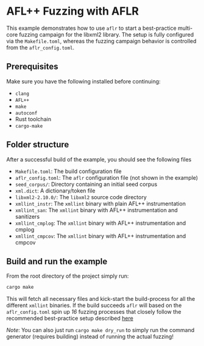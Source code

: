 # AFL++ Fuzzing with AFLR

This example demonstrates how to use `aflr` to start a best-practice multi-core fuzzing campaign for the libxml2 library.
The setup is fully configured via the `Makefile.toml`, whereas the fuzzing campaign behavior is controlled from the `aflr_config.toml`.

## Prerequisites

Make sure you have the following installed before continuing:

- `clang`
- `AFL++`
- `make`
- `autoconf`
- Rust toolchain
- `cargo-make`

## Folder structure

After a successful build of the example, you should see the following files

- `Makefile.toml`: The build configuration file
- `aflr_config.toml`: The `aflr` configuration file (not shown in the example)
- `seed_corpus/`: Directory containing an initial seed corpus
- `xml.dict`: A dictionary/token file
- `libxml2-2.10.0/`: The `libxml2` source code directory
- `xmllint_instr`: The `xmllint` binary with plain AFL++ instrumentation
- `xmllint_san`: The `xmllint` binary with AFL++ instrumentation and sanitizers
- `xmllint_cmplog`: The `xmllint` binary with AFL++ instrumentation and cmplog
- `xmllint_cmpcov`: The `xmllint` binary with AFL++ instrumentation and cmpcov

## Build and run the example

From the root directory of the project simply run:

```bash
cargo make
```

This will fetch all necessary files and kick-start the build-process for all the different `xmllint` binaries.
If the build succeeds `aflr` will based on the `aflr_config.toml` spin up _16_ fuzzing processes that closely follow
the recommended best-practice setup described [here](https://aflplus.plus/docs/fuzzing_in_depth/#c-using-multiple-cores)

_Note_: You can also just run `cargo make dry_run` to simply run the command generator (requires building) instead of running the actual fuzzing!
